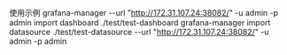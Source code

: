  使用示例
 grafana-manager --url "http://172.31.107.24:38082/" -u admin -p admin import dashboard ./test/test-dashboard
 grafana-manager import datasource ./test/test-datasource --url "http://172.31.107.24:38082/" -u admin -p admin 
